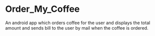 # Order_My_Coffee
An android app which orders coffee for the user and displays the total
amount and sends bill to the user by mail when the coffee is ordered.
